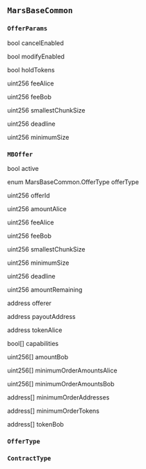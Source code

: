 ## `MarsBaseCommon`








### `OfferParams`


bool cancelEnabled


bool modifyEnabled


bool holdTokens


uint256 feeAlice


uint256 feeBob


uint256 smallestChunkSize


uint256 deadline


uint256 minimumSize


### `MBOffer`


bool active


enum MarsBaseCommon.OfferType offerType


uint256 offerId


uint256 amountAlice


uint256 feeAlice


uint256 feeBob


uint256 smallestChunkSize


uint256 minimumSize


uint256 deadline


uint256 amountRemaining


address offerer


address payoutAddress


address tokenAlice


bool[] capabilities


uint256[] amountBob


uint256[] minimumOrderAmountsAlice


uint256[] minimumOrderAmountsBob


address[] minimumOrderAddresses


address[] minimumOrderTokens


address[] tokenBob



### `OfferType`


























### `ContractType`








